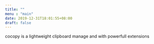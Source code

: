 ```yaml
---
title: ""
menu : "main"
date: 2019-12-31T18:01:55+08:00
draft: false
---
```


cocopy is a lightweight clipboard manage and  with powerfull extensions
